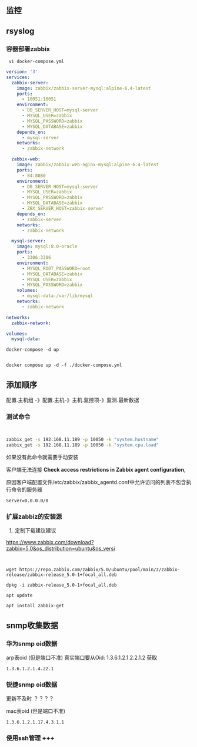  



## 监控



## rsyslog



### 容器部署zabbix

```
 vi docker-compose.yml 
```

```yml
version: '3'
services:
  zabbix-server:
    image: zabbix/zabbix-server-mysql:alpine-6.4-latest
    ports:
      - 10051:10051
    environment:
      - DB_SERVER_HOST=mysql-server
      - MYSQL_USER=zabbix
      - MYSQL_PASSWORD=zabbix
      - MYSQL_DATABASE=zabbix
    depends_on:
      - mysql-server
    networks:
      - zabbix-network

  zabbix-web:
    image: zabbix/zabbix-web-nginx-mysql:alpine-6.4-latest
    ports:
      - 84:8080 
    environment:
      - DB_SERVER_HOST=mysql-server
      - MYSQL_USER=zabbix
      - MYSQL_PASSWORD=zabbix
      - MYSQL_DATABASE=zabbix
      - ZBX_SERVER_HOST=zabbix-server
    depends_on:
      - zabbix-server
    networks:
      - zabbix-network

  mysql-server:
    image: mysql:8.0-oracle
    ports:
      - 3306:3306
    environment:
      - MYSQL_ROOT_PASSWORD=root
      - MYSQL_DATABASE=zabbix
      - MYSQL_USER=zabbix
      - MYSQL_PASSWORD=zabbix
    volumes:
      - mysql-data:/var/lib/mysql
    networks:
      - zabbix-network

networks:
  zabbix-network:

volumes:
  mysql-data:
```

```
docker-compose -d up


docker compose up -d -f ./docker-compose.yml 
```



## 添加顺序

配置.主机组 -》配置.主机-》主机.监控项-》监测.最新数据



### 测试命令

```cmd


zabbix_get -s 192.168.11.189 -p 10050 -k "system.hostname"
zabbix_get -s 192.168.11.189 -p 10050 -k "system.cpu.load"


```

如果没有此命令就需要手动安装

客户端无法连接 **Check access restrictions in Zabbix agent configuration**,

原因客户端配置文件/etc/zabbix/zabbix_agentd.conf中允许访问的列表不包含执行命令的服务器

```
Server=0.0.0.0/0

```



### 扩展zabbiz的安装源

1. 定制下载建议建议

https://www.zabbix.com/download?zabbix=5.0&os_distribution=ubuntu&os_versi

```


wget https://repo.zabbix.com/zabbix/5.0/ubuntu/pool/main/z/zabbix-release/zabbix-release_5.0-1+focal_all.deb

dpkg -i zabbix-release_5.0-1+focal_all.deb

apt update

apt install zabbix-get

```

##  snmp收集数据

### 华为snmp oid数据

arp表oid   (但是端口不准)  真实端口要从Oid:   1.3.6.1.2.1.2.2.1.2 获取

```
1.3.6.1.2.1.4.22.1
```



### 锐捷snmp oid数据

更新不及时 ？？？？

mac表oid   (但是端口不准)

```
1.3.6.1.2.1.17.4.3.1.1
```





### 使用ssh管理 +++ 



